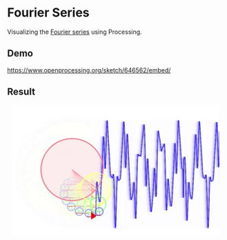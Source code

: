 # Fourier Series

Visualizing the [Fourier series](https://en.wikipedia.org/wiki/Fourier_series) using Processing.

## Demo

https://www.openprocessing.org/sketch/646562/embed/

## Result

<p align="center">
  <img src="./gifs/fourierSeries.gif" alt="Fourier Series GIF"/>
</p> 
